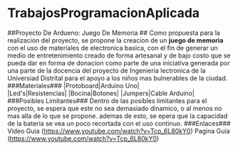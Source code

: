 # TrabajosProgramacionAplicada
##Proyecto De Ardueno: Juego De Memoria ##
Como propuesta para la realizacion del proyecto, se propone la creacion de un **juego de memoria** con el uso de materiales de electronica basica, con el fin de generar un medio de entretenimiento creado de forma artesanal y de bajo costo que se pueda dar en forma de donacion como parte de una iniciativa generada por una parte de la docencia del proyecto de Ingenieria lectronica de la Universiad Distrital para el apoyo a los niños mas bulnerables de la ciudad.
###Materiales###
  |Protoboard|Arduino Uno|  
  |Led's|Resistencias|
  |Bocina|Botones|
  |Jumpers|Cable Arduino|
###Posibles Limitantes###
Dentro de las posibles limitantes para el proyecto, se espera que este no sea demasiado dinamico, o al menos no mas alla de lo que se propone. ademas de esto, se epera que la capacidad de la bateria se vea un poco recortada con el uso continuo.
###Enlaces###
Video Guia (https://www.youtube.com/watch?v=Tcp_6L80kY0)
Pagina Guia (https://www.youtube.com/watch?v=Tcp_6L80kY0)
